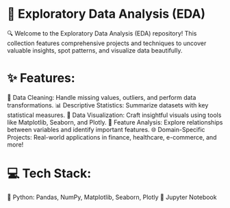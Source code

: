 # 🌟 Exploratory Data Analysis (EDA)
🔍 Welcome to the Exploratory Data Analysis (EDA) repository! This collection features comprehensive projects and techniques to uncover valuable insights, spot patterns, and visualize data beautifully.

# ✨ Features: 
🧹 Data Cleaning: Handle missing values, outliers, and perform data transformations.
📊 Descriptive Statistics: Summarize datasets with key statistical measures.
🎨 Data Visualization: Craft insightful visuals using tools like Matplotlib, Seaborn, and Plotly.
🔗 Feature Analysis: Explore relationships between variables and identify important features.
🌐 Domain-Specific Projects: Real-world applications in finance, healthcare, e-commerce, and more!

# 💻 Tech Stack:
🐍 Python: Pandas, NumPy, Matplotlib, Seaborn, Plotly
📘 Jupyter Notebook

